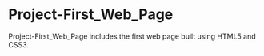 # Project-First_Web_Page
Project-First_Web_Page includes the first web page built using HTML5 and CSS3.
